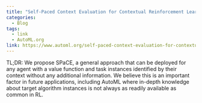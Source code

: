 ```yaml
---
title: "Self-Paced Context Evaluation for Contextual Reinforcement Learning"
categories:
  - Blog
tags:
  - link
  - AutoML.org
link: https://www.automl.org/self-paced-context-evaluation-for-contextual-reinforcement-learning/
---
```


TL;DR: We propose SPaCE, a general approach that can be deployed for any agent with a value function and task instances identified by their context without any additional information. We believe this is an important factor in future applications, including AutoML where in-depth knowledge about target algorithm instances is not always as readily available as common in RL.
